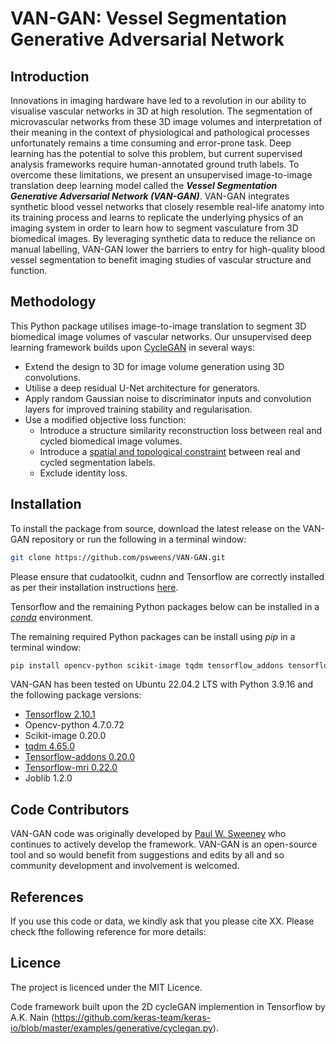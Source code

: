 # VAN-GAN: Vessel Segmentation Generative Adversarial Network

## Introduction
Innovations in imaging hardware have led to a revolution in our ability to visualise vascular networks in 3D at high resolution. The segmentation of microvascular networks from these 3D image volumes and interpretation of their meaning in the context of physiological and pathological processes unfortunately remains a time consuming and error-prone task. Deep learning has the potential to solve this problem, but current supervised analysis frameworks require human-annotated ground truth labels. To overcome these limitations, we present an unsupervised image-to-image translation deep learning model called the ***Vessel Segmentation Generative Adversarial Network (VAN-GAN)***. VAN-GAN integrates synthetic blood vessel networks that closely resemble real-life anatomy into its training process and learns to replicate the underlying physics of an imaging system in order to learn how to segment vasculature from 3D biomedical images. By leveraging synthetic data to reduce the reliance on manual labelling, VAN-GAN lower the barriers to entry for high-quality blood vessel segmentation to benefit imaging studies of vascular structure and function.

## Methodology
This Python package utilises image-to-image translation to segment 3D biomedical image volumes of vascular networks. Our unsupervised deep learning framework builds upon [CycleGAN](https://arxiv.org/abs/1703.10593) in several ways:
* Extend the design to 3D for image volume generation using 3D convolutions.
* Utilise a deep residual U-Net architecture for generators.
* Apply random Gaussian noise to discriminator inputs and convolution layers for improved training stability and regularisation.
* Use a modified objective loss function:
  * Introduce a structure similarity reconstruction loss between real and cycled biomedical image volumes.
  * Introduce a [spatial and topological constraint](https://arxiv.org/abs/2003.07311) between real and cycled segmentation labels.
  * Exclude identity loss.

## Installation
To install the package from source, download the latest release on the VAN-GAN repository or run the following in a terminal window:
```bash
git clone https://github.com/psweens/VAN-GAN.git
```

Please ensure that cudatoolkit, cudnn and Tensorflow are correctly installed as per their installation instructions [here](https://www.tensorflow.org/install/pip).

Tensorflow and the remaining Python packages below can be installed in a [_conda_](https://www.anaconda.com/download/) environment.

The remaining required Python packages can be install using _pip_ in a terminal window:
```bash
pip install opencv-python scikit-image tqdm tensorflow_addons tensorflow-mri joblib
```

VAN-GAN has been tested on Ubuntu 22.04.2 LTS with Python 3.9.16 and the following package versions:
* [Tensorflow 2.10.1](https://www.tensorflow.org)
* Opencv-python 4.7.0.72
* Scikit-image 0.20.0
* [tqdm 4.65.0](https://github.com/tqdm/tqdm)
* [Tensorflow-addons 0.20.0](https://www.tensorflow.org/addons)
* [Tensorflow-mri 0.22.0](https://github.com/mrphys/tensorflow-mri)
* Joblib 1.2.0

## Code Contributors
VAN-GAN code was originally developed by [Paul W. Sweeney](www.psweeney.co.uk) who continues to actively develop the framework. VAN-GAN is an open-source tool and so would benefit from suggestions and edits by all and so community development and involvement is welcomed.

## References
If you use this code or data, we kindly ask that you please cite XX. Please check fthe following reference for more details:

## Licence
The project is licenced under the MIT Licence.

Code framework built upon the 2D cycleGAN implemention in Tensorflow by A.K. Nain (https://github.com/keras-team/keras-io/blob/master/examples/generative/cyclegan.py).
